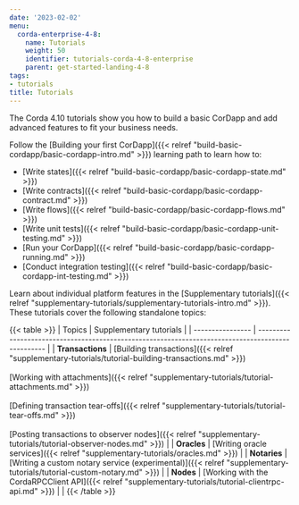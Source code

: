 ```yaml
---
date: '2023-02-02'
menu:
  corda-enterprise-4-8:
    name: Tutorials
    weight: 50
    identifier: tutorials-corda-4-8-enterprise
    parent: get-started-landing-4-8
tags:
- tutorials
title: Tutorials
---
```


The Corda 4.10 tutorials show you how to build a basic CorDapp and add advanced features to fit your business needs.

Follow the [Building your first CorDapp]({{< relref "build-basic-cordapp/basic-cordapp-intro.md" >}}) learning path to learn how to:

* [Write states]({{< relref "build-basic-cordapp/basic-cordapp-state.md" >}})
* [Write contracts]({{< relref "build-basic-cordapp/basic-cordapp-contract.md" >}})
* [Write flows]({{< relref "build-basic-cordapp/basic-cordapp-flows.md" >}})
* [Write unit tests]({{< relref "build-basic-cordapp/basic-cordapp-unit-testing.md" >}})
* [Run your CorDapp]({{< relref "build-basic-cordapp/basic-cordapp-running.md" >}})
* [Conduct integration testing]({{< relref "build-basic-cordapp/basic-cordapp-int-testing.md" >}})

Learn about individual platform features in the [Supplementary tutorials]({{< relref "supplementary-tutorials/supplementary-tutorials-intro.md" >}}). These tutorials cover the following standalone topics:

{{< table >}}
| Topics           | Supplementary tutorials                                                                                                                                                                                                                                                            |
| ---------------- | ------------------------------------------------------------------------------------------------- |
| **Transactions** | [Building transactions]({{< relref "supplementary-tutorials/tutorial-building-transactions.md" >}})<br/><br/>[Working with attachments]({{< relref "supplementary-tutorials/tutorial-attachments.md" >}}) <br/><br/> [Defining transaction tear-offs]({{< relref "supplementary-tutorials/tutorial-tear-offs.md" >}}) <br/><br/> [Posting transactions to observer nodes]({{< relref "supplementary-tutorials/tutorial-observer-nodes.md" >}}) |
| **Oracles**      | [Writing oracle services]({{< relref "supplementary-tutorials/oracles.md" >}})                                                                                                                                                                                                                                            |
| **Notaries**     | [Writing a custom notary service (experimental)]({{< relref "supplementary-tutorials/tutorial-custom-notary.md" >}})                                                                                                                                                                                                       |
| **Nodes**        | [Working with the CordaRPCClient API]({{< relref "supplementary-tutorials/tutorial-clientrpc-api.md" >}})                                                                                                                                                                                                                 |                                                                                                                       |
{{< /table >}}